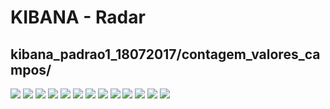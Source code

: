 # KIBANA - Radar

## kibana_padrao1_18072017/contagem_valores_campos/

![](kibana_padrao1_18072017/contagem_valores_campos/r2s_umb_id1_ambient_temperature_c_act.png )
![](kibana_padrao1_18072017/contagem_valores_campos/r2s_umb_id1_precipitation_type_act.png)
![](kibana_padrao1_18072017/contagem_valores_campos/r2s_umb_id1_sum_of_hail_events_act.png)
![](kibana_padrao1_18072017/contagem_valores_campos/r2s_umb_id1_drizzle_flag_act.png)
![](kibana_padrao1_18072017/contagem_valores_campos/r2s_umb_id1_rain_flag_act.png)
![](kibana_padrao1_18072017/contagem_valores_campos/r2s_umb_id1_sum_of_rain_drops_act.png)
![](kibana_padrao1_18072017/contagem_valores_campos/r2s_umb_id1_precipitat_intensity_in_h_act.png)
![](kibana_padrao1_18072017/contagem_valores_campos/r2s_umb_id1_snow_flag_act.png)
![](kibana_padrao1_18072017/contagem_valores_campos/r2s_umb_id1_sum_of_rain_drops_events_act.png)
![](kibana_padrao1_18072017/contagem_valores_campos/r2s_umb_id1_precipitation_absol_mm_act.png)
![](kibana_padrao1_18072017/contagem_valores_campos/r2s_umb_id1_sum_of_drizzle_drops_events_act.png)
![](kibana_padrao1_18072017/contagem_valores_campos/r2s_umb_id1_precipitation_diff_mm_act.png)
![](kibana_padrao1_18072017/contagem_valores_campos/r2s_umb_id1_sum_of_hail_act.png)


                
                                  
                      
     
      

